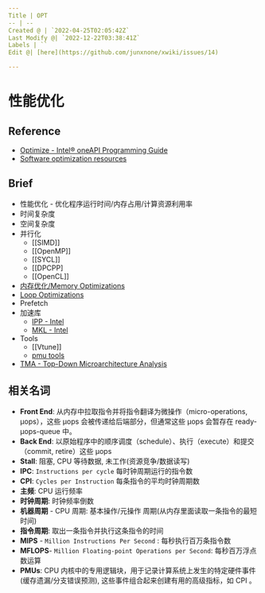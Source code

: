 ```yaml
---
Title | OPT
-- | --
Created @ | `2022-04-25T02:05:42Z`
Last Modify @| `2022-12-22T03:38:41Z`
Labels | ``
Edit @| [here](https://github.com/junxnone/xwiki/issues/14)

---
```

# 性能优化

## Reference
- [Optimize - Intel® oneAPI Programming Guide](https://www.intel.com/content/www/us/en/develop/documentation/oneapi-programming-guide/top/software-development-process/performance-tuning-cycle/optimize.html)
- [Software optimization resources](https://www.agner.org/optimize/)


## Brief
- 性能优化 - 优化程序运行时间/内存占用/计算资源利用率
- 时间复杂度
- 空间复杂度
- 并行化
  - [[SIMD]]
  - [[OpenMP]]
  - [[SYCL]]
  - [[DPCPP]
  - [[OpenCL]]
- [内存优化/Memory Optimizations](/Memory_Optimizations)
- [Loop Optimizations](/Loop_Optimizations)
- Prefetch
- 加速库
  - [IPP - Intel](/IPP_Intel)
  - [MKL - Intel](/MKL_Intel)
- Tools
  - [[Vtune]]
  - [pmu tools](https://github.com/andikleen/pmu-tools)
- [TMA - Top-Down Microarchitecture Analysis](/Performance_Optimization_TMA)

## 相关名词
- **Front End**: 从内存中拉取指令并将指令翻译为微操作（micro-operations, μops），这些 μops 会被传递给后端部分，但通常这些 μops 会暂存在 ready-μops-queue 中。
- **Back End**: 以原始程序中的顺序调度（schedule）、执行（execute）和提交（commit, retire）这些 μops
- **Stall**:  阻塞, CPU 等待数据, 未工作(资源竞争/数据读写)
- **IPC**: `Instructions per cycle` 每时钟周期运行的指令数
- **CPI**: `Cycles per Instruction` 每条指令的平均时钟周期数
- **主频**: CPU 运行频率
- **时钟周期**: 时钟频率倒数
- **机器周期** - CPU 周期: 基本操作/元操作 周期(从内存里面读取一条指令的最短时间)
- **指令周期**: 取出一条指令并执行这条指令的时间
- **MIPS** - `Million Instructions Per Second` : 每秒执行百万条指令数
- **MFLOPS**- `Million Floating-point Operations per Second`: 每秒百万浮点数运算
- **PMUs**: CPU 内核中的专用逻辑块，用于记录计算系统上发生的特定硬件事件(缓存遗漏/分支错误预测), 这些事件组合起来创建有用的高级指标，如 CPI 。


